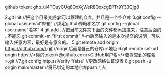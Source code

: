 github token:  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

2.git init //把这个目录变成git可以管理的仓库，并且是一个空仓库
3.git config --global user.email"邮箱" //绑定github邮箱和名字
git config --global user.name"名字"
4.git add . //把当前文件夹下面的文件都添加进来，注意后面的 . 不能忘
git commit -m “first commit” //-m后面输入的是本次提交的说明，可以输入任意内容，最好是有意义的。
5.git remote add origin https://github.com//.git
//origin后面是自己的仓库url地址
6.git remote set-url origin https://<你的token>@github.com/<GitHub用户名>/<要提交到的库名>.git
//7.git config http.sslVerify “false” //更改网络认证设置
8.git push -u origin main/master //将已绑定的本地仓库push上去